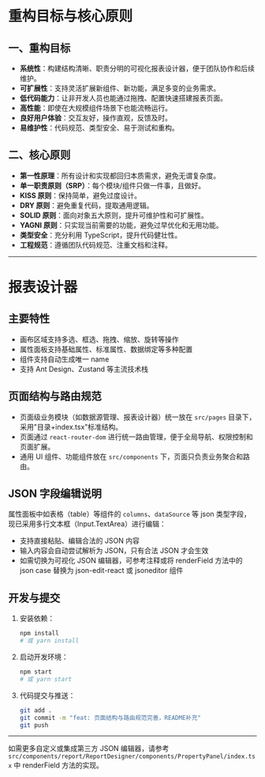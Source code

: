# 重构目标与核心原则

## 一、重构目标

- **系统性**：构建结构清晰、职责分明的可视化报表设计器，便于团队协作和后续维护。
- **可扩展性**：支持灵活扩展新组件、新功能，满足多变的业务需求。
- **低代码能力**：让非开发人员也能通过拖拽、配置快速搭建报表页面。
- **高性能**：即使在大规模组件场景下也能流畅运行。
- **良好用户体验**：交互友好，操作直观，反馈及时。
- **易维护性**：代码规范、类型安全、易于测试和重构。

## 二、核心原则

- **第一性原理**：所有设计和实现都回归本质需求，避免无谓复杂度。
- **单一职责原则（SRP）**：每个模块/组件只做一件事，且做好。
- **KISS 原则**：保持简单，避免过度设计。
- **DRY 原则**：避免重复代码，提取通用逻辑。
- **SOLID 原则**：面向对象五大原则，提升可维护性和可扩展性。
- **YAGNI 原则**：只实现当前需要的功能，避免过早优化和无用功能。
- **类型安全**：充分利用 TypeScript，提升代码健壮性。
- **工程规范**：遵循团队代码规范、注重文档和注释。

---

# 报表设计器

## 主要特性

- 画布区域支持多选、框选、拖拽、缩放、旋转等操作
- 属性面板支持基础属性、标准属性、数据绑定等多种配置
- 组件支持自动生成唯一 name
- 支持 Ant Design、Zustand 等主流技术栈

## 页面结构与路由规范

- 页面级业务模块（如数据源管理、报表设计器）统一放在 `src/pages` 目录下，采用"目录+index.tsx"标准结构。
- 页面通过 `react-router-dom` 进行统一路由管理，便于全局导航、权限控制和页面扩展。
- 通用 UI 组件、功能组件放在 `src/components` 下，页面只负责业务聚合和路由。

## JSON 字段编辑说明

属性面板中如表格（table）等组件的 `columns`、`dataSource` 等 json 类型字段，现已采用多行文本框（Input.TextArea）进行编辑：

- 支持直接粘贴、编辑合法的 JSON 内容
- 输入内容会自动尝试解析为 JSON，只有合法 JSON 才会生效
- 如需切换为可视化 JSON 编辑器，可参考注释或将 renderField 方法中的 json case 替换为 json-edit-react 或 jsoneditor 组件

## 开发与提交

1. 安装依赖：
   ```bash
   npm install
   # 或 yarn install
   ```
2. 启动开发环境：
   ```bash
   npm start
   # 或 yarn start
   ```
3. 代码提交与推送：
   ```bash
   git add .
   git commit -m "feat: 页面结构与路由规范完善，README补充"
   git push
   ```

---

如需更多自定义或集成第三方 JSON 编辑器，请参考 `src/components/report/ReportDesigner/components/PropertyPanel/index.tsx` 中 renderField 方法的实现。
